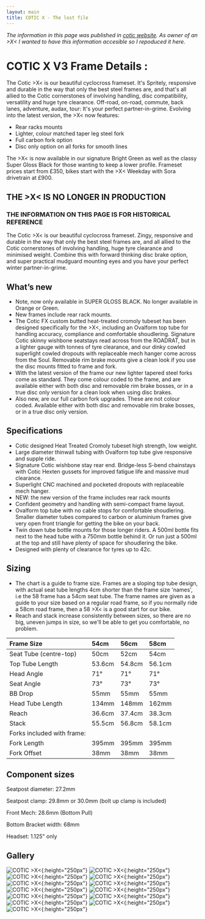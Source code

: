 ```yaml
---
layout: main
title: COTIC X - The lost file
---
```


*The information in this page was published in [cotic website](https://cotic.co.uk/product/x). As owner of an >X< I wanted to have this information accesible so I repoduced it here.*

# COTIC X V3 Frame Details :

The Cotic >X< is our beautiful cyclocross frameset. It's Spritely, responsive and durable in the way that only the best steel frames are, and that's all allied to the Cotic cornerstones of involving handling, disc compatibility, versatility and huge tyre clearance. Off-road, on-road, commute, back lanes, adventure, audax, tour: It's your perfect partner-in-grime.
Evolving into the latest version, the >X< now features:

* Rear racks mounts
* Lighter, colour matched taper leg steel fork
* Full carbon fork option
* Disc only option on all forks for smooth lines

The >X< is now available in our signature Bright Green as well as the classy Super Gloss Black for those wanting to keep a lower profile. Frameset prices start from £350, bikes start with the >X< Weekday with Sora drivetrain at £900.

## THE >X< IS NO LONGER IN PRODUCTION
### THE INFORMATION ON THIS PAGE IS FOR HISTORICAL REFERENCE

The Cotic >X< is our beautiful cyclocross frameset. Zingy, responsive and durable in the way that only the best steel frames are, and all allied to the Cotic cornerstones of involving handling, huge tyre clearance and minimised weight. Combine this with forward thinking disc brake option, and super practical mudguard mounting eyes and you have your perfect winter partner-in-grime.

## What’s new

* Note, now only available in SUPER GLOSS BLACK. No longer available in Orange or Green.
* New frames include rear rack mounts.
* The Cotic FX custom butted heat-treated cromoly tubeset has been designed specifically for the >X<, including an Ovalform top tube for handling accuracy, compliance and comfortable shoudlering. Signature Cotic skinny wishbone seatstays read across from the ROADRAT, but in a lighter gauge with tonnes of tyre clearance, and our dinky cowled superlight cowled dropouts with replaceable mech hanger come across from the Soul. Removable rim brake mounts give a clean look if you use the disc mounts fitted to frame and fork.
* With the latest version of the frame our new lighter tapered steel forks come as standard. They come colour coded to the frame, and are available either with both disc and removable rim brake bosses, or in a true disc only version for a clean look when using disc brakes.
* Also new, are our full carbon fork upgrades. These are not colour coded. Available either with both disc and removable rim brake bosses, or in a true disc only version.

## Specifications

* Cotic designed Heat Treated Cromoly tubeset high strength, low weight.
* Large diameter thinwall tubing with Ovalform top tube give responsive and supple ride.
* Signature Cotic wishbone stay rear end. Bridge-less S-bend chainstays with Cotic Hexten gussets for improved fatigue life and massive mud clearance.
* Superlight CNC machined and pocketed dropouts with replaceable mech hanger.
* NEW: the new version of the frame includes rear rack mounts
* Confident geometry and handling with semi-compact frame layout.
* Ovalform top tube with no cable stops for comfortable shoudlering. Smaller diameter tubes compared to carbon or aluminium frames give very open front triangle for getting the bike on your back.
* Twin down tube bottle mounts for those longer riders. A 500ml bottle fits next to the head tube with a 750mm bottle behind it. Or run just a 500ml at the top and still have plenty of space for shoudlering the bike.
* Designed with plenty of clearance for tyres up to 42c.

## Sizing

* The chart is a guide to frame size. Frames are a sloping top tube design, with actual seat tube lengths 4cm shorter than the frame size 'names', i.e the 58 frame has a 54cm seat tube. The frame names are given as a guide to your size based on a regular road frame, so if you normally ride a 58cm road frame, then a 58 >X< is a good start for our bike.
* Reach and stack increase consistently between sizes, so there are no big, uneven jumps in size, so we'll be able to get you comfortable, no problem.

| Frame Size                | 54cm      | 56cm      | 58cm      |
|:--------------------------|:----------|:----------|:----------|
| Seat Tube (centre-top)    | 50cm      | 52cm      | 54cm      |
| Top Tube Length           | 53.6cm    | 54.8cm    | 56.1cm    |
| Head Angle                | 71°       | 71°       | 71°       |
| Seat Angle                | 73°       | 73°       | 73°       |
| BB Drop                   | 55mm      | 55mm      | 55mm      |
| Head Tube Length          | 134mm     | 148mm     | 162mm     |
| Reach                     | 36.6cm    | 37.4cm    | 38.3cm    |
| Stack                     | 55.5cm    | 56.8cm    | 58.1cm    |
| Forks included with frame:|           |           |           |
| Fork Length               | 395mm     | 395mm     | 395mm     |
| Fork Offset               | 38mm      | 38mm      | 38mm      |



## Component sizes
Seatpost diameter: 27.2mm

Seatpost clamp: 29.8mm or 30.0mm (bolt up clamp is included)

Front Mech: 28.6mm (Bottom Pull)

Bottom Bracket width: 68mm

Headset: 1.125" only

## Gallery

![COTIC >X<](/assets/images/coticx000.jpg){:height="250px"}
![COTIC >X<](/assets/images/coticx001.jpg){:height="250px"}
![COTIC >X<](/assets/images/coticx002.jpg){:height="250px"}
![COTIC >X<](/assets/images/coticx003.jpg){:height="250px"}
![COTIC >X<](/assets/images/coticx004.jpg){:height="250px"}
![COTIC >X<](/assets/images/coticx005.jpg){:height="250px"}
![COTIC >X<](/assets/images/coticx006.jpg){:height="250px"}
![COTIC >X<](/assets/images/coticx007.jpg){:height="250px"}
![COTIC >X<](/assets/images/coticx008.jpg){:height="250px"}
![COTIC >X<](/assets/images/coticx009.jpg){:height="250px"}
![COTIC >X<](/assets/images/coticx010.jpg){:height="250px"}
![COTIC >X<](/assets/images/coticx011.jpg){:height="250px"}
![COTIC >X<](/assets/images/coticx012.jpg){:height="250px"}